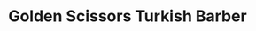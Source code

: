 ---
title: "Golden Scissors Turkish Barber"
url: /motherwell/golden-scissors-turkish-barber/
shop: Friseur
---